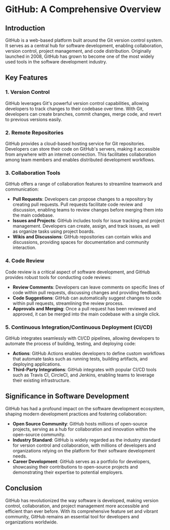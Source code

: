 # GitHub: A Comprehensive Overview

## Introduction

GitHub is a web-based platform built around the Git version control system. It serves as a central hub for software development, enabling collaboration, version control, project management, and code distribution. Originally launched in 2008, GitHub has grown to become one of the most widely used tools in the software development industry.

## Key Features

### 1. Version Control

GitHub leverages Git's powerful version control capabilities, allowing developers to track changes to their codebase over time. With Git, developers can create branches, commit changes, merge code, and revert to previous versions easily.

### 2. Remote Repositories

GitHub provides a cloud-based hosting service for Git repositories. Developers can store their code on GitHub's servers, making it accessible from anywhere with an internet connection. This facilitates collaboration among team members and enables distributed development workflows.

### 3. Collaboration Tools

GitHub offers a range of collaboration features to streamline teamwork and communication:
- **Pull Requests**: Developers can propose changes to a repository by creating pull requests. Pull requests facilitate code review and discussion, enabling teams to review changes before merging them into the main codebase.
- **Issues and Projects**: GitHub includes tools for issue tracking and project management. Developers can create, assign, and track issues, as well as organize tasks using project boards.
- **Wikis and Discussions**: GitHub repositories can contain wikis and discussions, providing spaces for documentation and community interaction.

### 4. Code Review

Code review is a critical aspect of software development, and GitHub provides robust tools for conducting code reviews:
- **Review Comments**: Developers can leave comments on specific lines of code within pull requests, discussing changes and providing feedback.
- **Code Suggestions**: GitHub can automatically suggest changes to code within pull requests, streamlining the review process.
- **Approvals and Merging**: Once a pull request has been reviewed and approved, it can be merged into the main codebase with a single click.

### 5. Continuous Integration/Continuous Deployment (CI/CD)

GitHub integrates seamlessly with CI/CD pipelines, allowing developers to automate the process of building, testing, and deploying code:
- **Actions**: GitHub Actions enables developers to define custom workflows that automate tasks such as running tests, building artifacts, and deploying applications.
- **Third-Party Integrations**: GitHub integrates with popular CI/CD tools such as Travis CI, CircleCI, and Jenkins, enabling teams to leverage their existing infrastructure.

## Significance in Software Development

GitHub has had a profound impact on the software development ecosystem, shaping modern development practices and fostering collaboration:
- **Open Source Community**: GitHub hosts millions of open-source projects, serving as a hub for collaboration and innovation within the open-source community.
- **Industry Standard**: GitHub is widely regarded as the industry standard for version control and collaboration, with millions of developers and organizations relying on the platform for their software development needs.
- **Career Development**: GitHub serves as a portfolio for developers, showcasing their contributions to open-source projects and demonstrating their expertise to potential employers.

## Conclusion

GitHub has revolutionized the way software is developed, making version control, collaboration, and project management more accessible and efficient than ever before. With its comprehensive feature set and vibrant community, GitHub remains an essential tool for developers and organizations worldwide.


